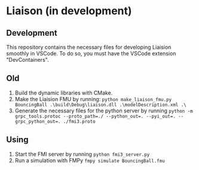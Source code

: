 # Liaison (in development)

## Development

This repository contains the necessary files for developing Liaision smoothly in VSCode. To do so, you must have the VSCode extension "DevContainers". 


## Old 

1. Build the dynamic libraries with CMake.
2. Make the Liaision FMU by running: `python make_liaison_fmu.py BouncingBall .\build\Debug\liaison.dll .\modelDescription.xml .\`
3. Generate the necessary files for the python server by running `python -m grpc_tools.protoc --proto_path=./ --python_out=. --pyi_out=. --grpc_python_out=. ./fmi3.proto`

## Using
1. Start the FMI server by running `python fmi3_server.py`
2. Run a simulation with FMPy `fmpy simulate BouncingBall.fmu`



